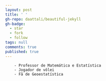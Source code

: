 ```yaml
---
layout: post
title: ' '
gh-repo: daattali/beautiful-jekyll
gh-badge:
  - star
  - fork
  - follow
tags: null
comments: true
published: true
---
```

		- Professor de Matemática e Estatística
		- Jogador de vôlei
		- Fã de Geoestatística
